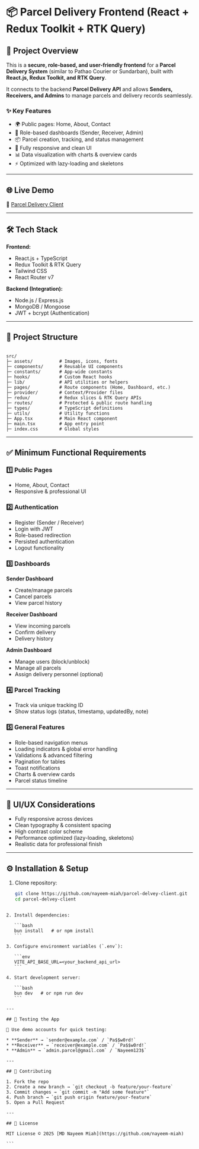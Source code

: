 
# 📦 Parcel Delivery Frontend (React + Redux Toolkit + RTK Query)

## 🚀 Project Overview  
This is a **secure, role-based, and user-friendly frontend** for a **Parcel Delivery System** (similar to Pathao Courier or Sundarban), built with **React.js, Redux Toolkit, and RTK Query**.  

It connects to the backend **Parcel Delivery API** and allows **Senders, Receivers, and Admins** to manage parcels and delivery records seamlessly.  

### ✨ Key Features
- 🌍 Public pages: Home, About, Contact  
- 🔐 Role-based dashboards (Sender, Receiver, Admin)  
- 📦 Parcel creation, tracking, and status management  
- 📱 Fully responsive and clean UI  
- 📊 Data visualization with charts & overview cards  
- ⚡ Optimized with lazy-loading and skeletons  

---

## 🌐 Live Demo  
🔗 [Parcel Delivery Client](https://parcel-delevary-client.vercel.app)

---

## 🛠 Tech Stack  

**Frontend:**  
- React.js + TypeScript  
- Redux Toolkit & RTK Query  
- Tailwind CSS  
- React Router v7  

**Backend (Integration):**  
- Node.js / Express.js  
- MongoDB / Mongoose  
- JWT + bcrypt (Authentication)  

---

## 📂 Project Structure  

```

src/
├─ assets/          # Images, icons, fonts
├─ components/      # Reusable UI components
├─ constants/       # App-wide constants
├─ hooks/           # Custom React hooks
├─ lib/             # API utilities or helpers
├─ pages/           # Route components (Home, Dashboard, etc.)
├─ provider/        # Context/Provider files
├─ redux/           # Redux slices & RTK Query APIs
├─ routes/          # Protected & public route handling
├─ types/           # TypeScript definitions
├─ utils/           # Utility functions
├─ App.tsx          # Main React component
├─ main.tsx         # App entry point
├─ index.css        # Global styles

````

---

## ✅ Minimum Functional Requirements  

### 1️⃣ Public Pages  
- Home, About, Contact  
- Responsive & professional UI  

### 2️⃣ Authentication  
- Register (Sender / Receiver)  
- Login with JWT  
- Role-based redirection  
- Persisted authentication  
- Logout functionality  

### 3️⃣ Dashboards  

**Sender Dashboard**  
- Create/manage parcels  
- Cancel parcels  
- View parcel history  

**Receiver Dashboard**  
- View incoming parcels  
- Confirm delivery  
- Delivery history  

**Admin Dashboard**  
- Manage users (block/unblock)  
- Manage all parcels  
- Assign delivery personnel (optional)  

### 4️⃣ Parcel Tracking  
- Track via unique tracking ID  
- Show status logs (status, timestamp, updatedBy, note)  

### 5️⃣ General Features  
- Role-based navigation menus  
- Loading indicators & global error handling  
- Validations & advanced filtering  
- Pagination for tables  
- Toast notifications  
- Charts & overview cards  
- Parcel status timeline  

---

## 🎨 UI/UX Considerations  
- Fully responsive across devices  
- Clean typography & consistent spacing  
- High contrast color scheme  
- Performance optimized (lazy-loading, skeletons)  
- Realistic data for professional finish  

---

## ⚙️ Installation & Setup  

1. Clone repository:
   ```bash
   git clone https://github.com/nayeem-miah/parcel-delvey-client.git
   cd parcel-delvey-client
````

2. Install dependencies:

   ```bash
   bun install   # or npm install
   ```

3. Configure environment variables (`.env`):

   ```env
   VITE_API_BASE_URL=<your_backend_api_url>
   ```

4. Start development server:

   ```bash
   bun dev   # or npm run dev
   ```

---

## 🧪 Testing the App

🔑 Use demo accounts for quick testing:

* **Sender** → `sender@example.com` / `Pa$$w0rd!`
* **Receiver** → `receiver@example.com` / `Pa$$w0rd!`
* **Admin** → `admin.parcel@gmail.com` / `Nayeem123$`

---

## 🤝 Contributing

1. Fork the repo
2. Create a new branch → `git checkout -b feature/your-feature`
3. Commit changes → `git commit -m "Add some feature"`
4. Push branch → `git push origin feature/your-feature`
5. Open a Pull Request

---

## 📜 License

MIT License © 2025 [MD Nayeem Miah](https://github.com/nayeem-miah)

```